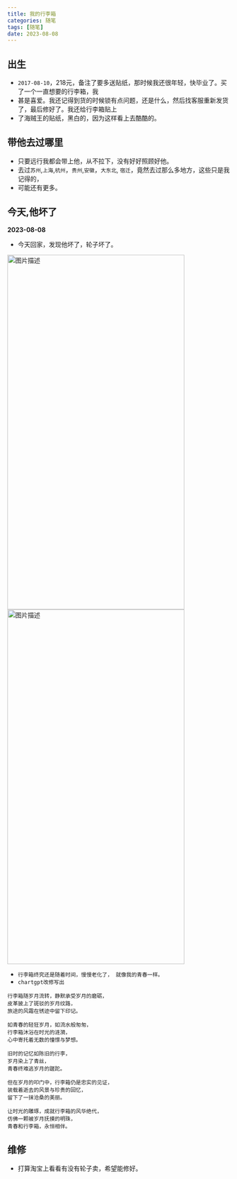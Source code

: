 ```yaml
---
title: 我的行李箱
categories: 随笔  
tags: [随笔]
date: 2023-08-08
---
```


## 出生
 - `2017-08-10`，218元，备注了要多送贴纸，那时候我还很年轻，快毕业了。买了一个一直想要的行李箱，我
 - 甚是喜爱。我还记得到货的时候锁有点问题，还是什么，然后找客服重新发货了，最后修好了。我还给行李箱贴上
 - 了海贼王的贴纸，黑白的，因为这样看上去酷酷的。

## 带他去过哪里
- 只要远行我都会带上他，从不拉下，没有好好照顾好他。
- 去过`苏州`,`上海`,`杭州`，`贵州`,`安徽`，`大东北`, `宿迁`，竟然去过那么多地方，这些只是我记得的，
- 可能还有更多。

## 今天,他坏了
**2023-08-08** 
- 今天回家，发现他坏了，轮子坏了。

<img src="../.vuepress/public/img/talk-talk/boot-1.jpg" alt="图片描述" width="400" height="800"> 
<img src="../.vuepress/public/img/talk-talk/boot-2.jpg" alt="图片描述" width="400" height="800">

- `行李箱终究还是随着时间，慢慢老化了， 就像我的青春一样。`
- `chartgpt改修写出`
```
行李箱随岁月流转，静默承受岁月的磨砺，  
皮革披上了斑驳的岁月纹路，  
旅途的风霜在锈迹中留下印记。  

如青春的轻狂岁月，如流水般匆匆，  
行李箱沐浴在时光的涟漪，  
心中寄托着无数的憧憬与梦想。  

旧时的记忆如陈旧的行李，  
岁月染上了青丝，  
青春终难逃岁月的蹉跎。   

但在岁月的叩门中，行李箱仍是忠实的见证，  
装载着逝去的风景与珍贵的回忆，   
留下了一抹沧桑的美丽。   
 
让时光的雕琢，成就行李箱的风华绝代，   
仿佛一颗被岁月抚摸的明珠，   
青春和行李箱，永恒相伴。   
```

## 维修
- 打算淘宝上看看有没有轮子卖，希望能修好。
